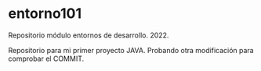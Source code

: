 # entorno101
Repositorio módulo entornos de desarrollo. 2022.

Repositorio para mi primer proyecto JAVA.
Probando otra modificación para comprobar el COMMIT.
